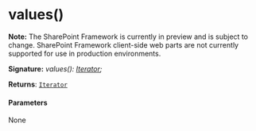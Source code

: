# values()
**Note:** The SharePoint Framework is currently in preview and is subject to change. SharePoint Framework client-side web parts are not currently supported for use in production environments.





**Signature:** _values(): [Iterator](../../es6-collections/interface/iterator.md)<T>;_

**Returns**: [`Iterator`](../../es6-collections/interface/iterator.md)<T>





#### Parameters
None


